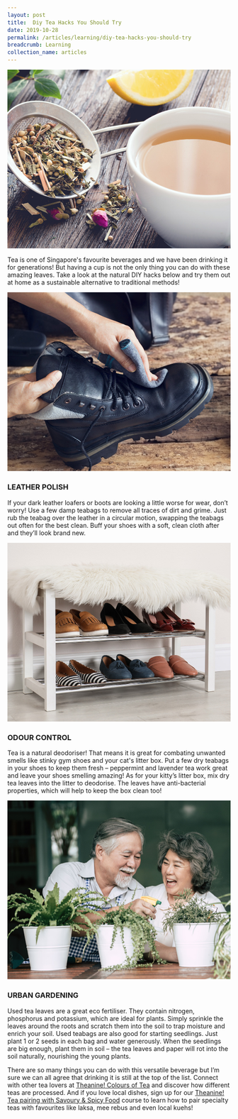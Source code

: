 ```yaml
---
layout: post
title:  Diy Tea Hacks You Should Try
date: 2019-10-28
permalink: /articles/learning/diy-tea-hacks-you-should-try
breadcrumb: Learning
collection_name: articles
---
```

![Diy Tea Hacks You Should Try](/images/content-articles/learning/diy-tea-hacks-you-should-try-img1.jpg)

Tea is one of Singapore's favourite beverages and we have been drinking it for generations! But having a cup is not the only thing you can do with these amazing leaves. Take a look at the natural DIY hacks below and try them out at home as a sustainable alternative to traditional methods!

![Diy Tea Hacks You Should Try](/images/content-articles/learning/diy-tea-hacks-you-should-try-img2.jpg)

### LEATHER POLISH
If your dark leather loafers or boots are looking a little worse for wear, don’t worry! Use a few damp teabags to remove all traces of dirt and grime. Just rub the teabag over the leather in a circular motion, swapping the teabags out often for the best clean. Buff your shoes with a soft, clean cloth after and they’ll look brand new. 

![Diy Tea Hacks You Should Try](/images/content-articles/learning/diy-tea-hacks-you-should-try-img3.jpg)

### ODOUR CONTROL
Tea is a natural deodoriser! That means it is great for combating unwanted smells like stinky gym shoes and your cat's litter box. Put a few dry teabags in your shoes to keep them fresh – peppermint and lavender tea work great and leave your shoes smelling amazing! As for your kitty’s litter box, mix dry tea leaves into the litter to deodorise. The leaves have anti-bacterial properties, which will help to keep the box clean too!

![Diy Tea Hacks You Should Try](/images/content-articles/learning/diy-tea-hacks-you-should-try-img4.jpg)

### URBAN GARDENING
Used tea leaves are a great eco fertiliser. They contain nitrogen, phosphorus and potassium, which are ideal for plants. Simply sprinkle the leaves around the roots and scratch them into the soil to trap moisture and enrich your soil. Used teabags are also good for starting seedlings. Just plant 1 or 2 seeds in each bag and water generously. When the seedlings are big enough, plant them in soil – the tea leaves and paper will rot into the soil naturally, nourishing the young plants. 

There are so many things you can do with this versatile beverage but I’m sure we can all agree that drinking it is still at the top of the list. Connect with other tea lovers at [Theanine! Colours of Tea](../../course-directory/lifestyle-and-leisure/#theanine-colours-of-tea) and discover how different teas are processed. And if you love local dishes, sign up for our [Theanine! Tea pairing with Savoury & Spicy Food](../../course-directory/lifestyle-and-leisure/#theanine-tea-pairing-with-savoury-spicy-food) course to learn how to pair specialty teas with favourites like laksa, mee rebus and even local kuehs!


